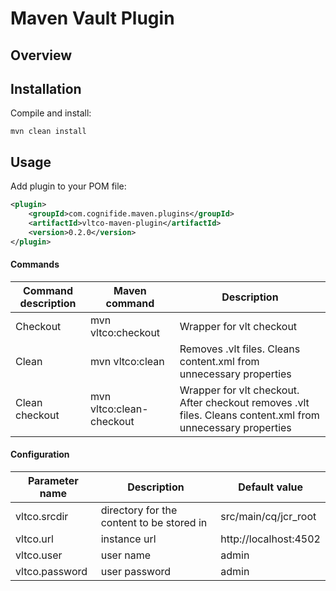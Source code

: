 # Maven Vault Plugin

## Overview

## Installation

Compile and install:

```
mvn clean install
```

## Usage

Add plugin to your POM file:

```xml
<plugin>
	<groupId>com.cognifide.maven.plugins</groupId>
	<artifactId>vltco-maven-plugin</artifactId>
	<version>0.2.0</version>
</plugin>
```

#### Commands

| Command description | Maven command            |  Description                                                       |
|---------------------|--------------------------|--------------------------------------------------------------------|
| Checkout            | mvn vltco:checkout       | Wrapper for vlt checkout                                           |
| Clean               | mvn vltco:clean          | Removes .vlt files. Cleans content.xml from unnecessary properties |
| Clean checkout      | mvn vltco:clean-checkout | Wrapper for vlt checkout. After checkout removes .vlt files. Cleans content.xml from unnecessary properties |

#### Configuration

| Parameter name  | Description                               | Default value         |
|-----------------|-------------------------------------------|-----------------------|
| vltco.srcdir    | directory for the content to be stored in | src/main/cq/jcr_root  |
| vltco.url       | instance url                              | http://localhost:4502 |
| vltco.user      | user name                                 | admin                 |
| vltco.password  | user password                             | admin                 |
